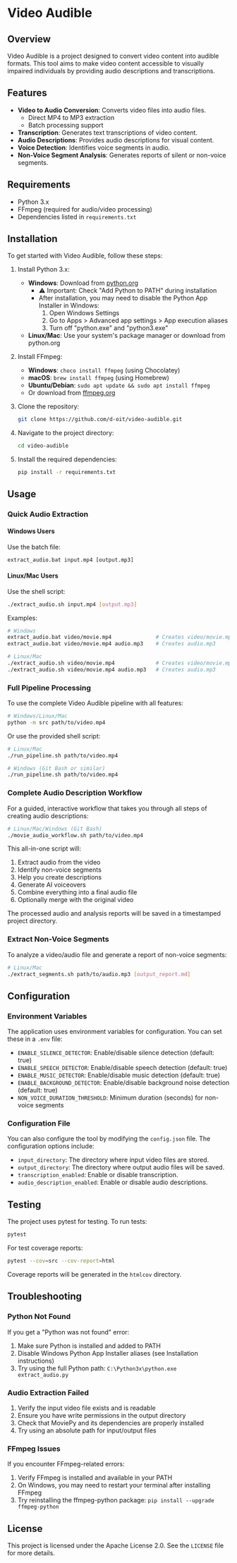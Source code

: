 # Video Audible

## Overview
Video Audible is a project designed to convert video content into audible formats. This tool aims to make video content accessible to visually impaired individuals by providing audio descriptions and transcriptions.

## Features

- **Video to Audio Conversion**: Converts video files into audio files.
  - Direct MP4 to MP3 extraction
  - Batch processing support
- **Transcription**: Generates text transcriptions of video content.
- **Audio Descriptions**: Provides audio descriptions for visual content.
- **Voice Detection**: Identifies voice segments in audio.
- **Non-Voice Segment Analysis**: Generates reports of silent or non-voice segments.

## Requirements

- Python 3.x
- FFmpeg (required for audio/video processing)
- Dependencies listed in `requirements.txt`

## Installation

To get started with Video Audible, follow these steps:

1. Install Python 3.x:
   - **Windows**: Download from [python.org](https://www.python.org/downloads/)
     - ⚠️ Important: Check "Add Python to PATH" during installation
     - After installation, you may need to disable the Python App Installer in Windows:
       1. Open Windows Settings
       2. Go to Apps > Advanced app settings > App execution aliases
       3. Turn off "python.exe" and "python3.exe"
   - **Linux/Mac**: Use your system's package manager or download from python.org

2. Install FFmpeg:
   - **Windows**: `choco install ffmpeg` (using Chocolatey)
   - **macOS**: `brew install ffmpeg` (using Homebrew)
   - **Ubuntu/Debian**: `sudo apt update && sudo apt install ffmpeg`
   - Or download from [ffmpeg.org](https://ffmpeg.org/download.html)

3. Clone the repository:
   ```bash
   git clone https://github.com/d-oit/video-audible.git
   ```

4. Navigate to the project directory:
   ```bash
   cd video-audible
   ```

5. Install the required dependencies:
   ```bash
   pip install -r requirements.txt
   ```

## Usage

### Quick Audio Extraction

#### Windows Users
Use the batch file:
```cmd
extract_audio.bat input.mp4 [output.mp3]
```

#### Linux/Mac Users
Use the shell script:
```bash
./extract_audio.sh input.mp4 [output.mp3]
```

Examples:
```bash
# Windows
extract_audio.bat video/movie.mp4              # Creates video/movie.mp3
extract_audio.bat video/movie.mp4 audio.mp3    # Creates audio.mp3

# Linux/Mac
./extract_audio.sh video/movie.mp4             # Creates video/movie.mp3
./extract_audio.sh video/movie.mp4 audio.mp3   # Creates audio.mp3
```

### Full Pipeline Processing

To use the complete Video Audible pipeline with all features:

```bash
# Windows/Linux/Mac
python -m src path/to/video.mp4
```

Or use the provided shell script:

```bash
# Linux/Mac
./run_pipeline.sh path/to/video.mp4

# Windows (Git Bash or similar)
./run_pipeline.sh path/to/video.mp4
```

### Complete Audio Description Workflow

For a guided, interactive workflow that takes you through all steps of creating audio descriptions:

```bash
# Linux/Mac/Windows (Git Bash)
./movie_audio_workflow.sh path/to/video.mp4
```

This all-in-one script will:
1. Extract audio from the video
2. Identify non-voice segments
3. Help you create descriptions
4. Generate AI voiceovers
5. Combine everything into a final audio file
6. Optionally merge with the original video

The processed audio and analysis reports will be saved in a timestamped project directory.

### Extract Non-Voice Segments

To analyze a video/audio file and generate a report of non-voice segments:

```bash
# Linux/Mac
./extract_segments.sh path/to/audio.mp3 [output_report.md]
```

## Configuration

### Environment Variables

The application uses environment variables for configuration. You can set these in a `.env` file:

- `ENABLE_SILENCE_DETECTOR`: Enable/disable silence detection (default: true)
- `ENABLE_SPEECH_DETECTOR`: Enable/disable speech detection (default: true)
- `ENABLE_MUSIC_DETECTOR`: Enable/disable music detection (default: true)
- `ENABLE_BACKGROUND_DETECTOR`: Enable/disable background noise detection (default: true)
- `NON_VOICE_DURATION_THRESHOLD`: Minimum duration (seconds) for non-voice segments

### Configuration File

You can also configure the tool by modifying the `config.json` file. The configuration options include:

- `input_directory`: The directory where input video files are stored.
- `output_directory`: The directory where output audio files will be saved.
- `transcription_enabled`: Enable or disable transcription.
- `audio_description_enabled`: Enable or disable audio descriptions.

## Testing

The project uses pytest for testing. To run tests:

```bash
pytest
```

For test coverage reports:

```bash
pytest --cov=src --cov-report=html
```

Coverage reports will be generated in the `htmlcov` directory.

## Troubleshooting

### Python Not Found

If you get a "Python was not found" error:
1. Make sure Python is installed and added to PATH
2. Disable Windows Python App Installer aliases (see Installation instructions)
3. Try using the full Python path: `C:\Python3x\python.exe extract_audio.py`

### Audio Extraction Failed

1. Verify the input video file exists and is readable
2. Ensure you have write permissions in the output directory
3. Check that MoviePy and its dependencies are properly installed
4. Try using an absolute path for input/output files

### FFmpeg Issues

If you encounter FFmpeg-related errors:
1. Verify FFmpeg is installed and available in your PATH
2. On Windows, you may need to restart your terminal after installing FFmpeg
3. Try reinstalling the ffmpeg-python package: `pip install --upgrade ffmpeg-python`

## License

This project is licensed under the Apache License 2.0. See the `LICENSE` file for more details.

